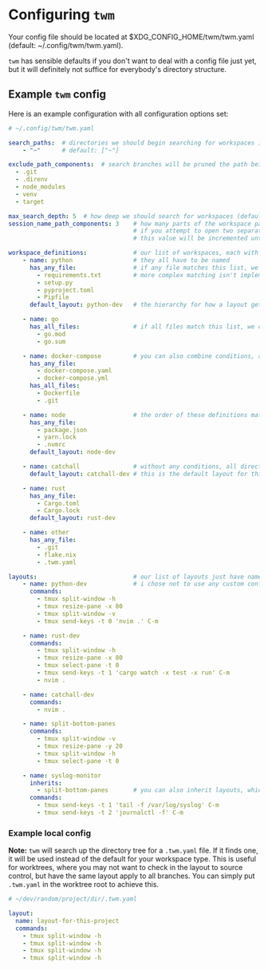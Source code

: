 # Configuring `twm`

Your config file should be located at $XDG_CONFIG_HOME/twm/twm.yaml (default: ~/.config/twm/twm.yaml).

`twm` has sensible defaults if you don't want to deal with a config file just yet, but it will definitely not suffice for everybody's directory structure.


## Example `twm` config

Here is an example configuration with all configuration options set:
```yaml
# ~/.config/twm/twm.yaml

search_paths:  # directories we should begin searching for workspaces in. i just use home. shell expansion is supported
    - "~"      # default: ["~"]

exclude_path_components:  # search branches will be pruned the path being explored contains any of these components
  - .git
  - .direnv
  - node_modules
  - venv
  - target

max_search_depth: 5  # how deep we should search for workspaces (default: 3)
session_name_path_components: 3    # how many parts of the workspace path to use in generating the session name by default
                                   # if you attempt to open two separate workspaces that would generate the same session name,
                                   # this value will be incremented until a unique session name is found

workspace_definitions:             # our list of workspaces, each with different properties
    - name: python                 # they all have to be named
      has_any_file:                # if any file matches this list, we consider it a match, since its "has_any_file"
        - requirements.txt         # more complex matching isn't implemented currently
        - setup.py
        - pyproject.toml
        - Pipfile
      default_layout: python-dev   # the hierarchy for how a layout gets chosen is user opts to select manually > local layout > default for workspace type

    - name: go
      has_all_files:               # if all files match this list, we consider it a match, since its "has_all_files"
        - go.mod
        - go.sum

    - name: docker-compose         # you can also combine conditions, as in this example, a docker-compose workspace is matched only if we have *any* of the docker-compose files and both `.git` folder and a `Dockerfile`
      has_any_file:
        - docker-compose.yaml
        - docker-compose.yml
      has_all_files:
        - Dockerfile
        - .git

    - name: node                   # the order of these definitions matters - if a directory matches multiple, the first one wins
      has_any_file:
        - package.json
        - yarn.lock
        - .nvmrc
      default_layout: node-dev

    - name: catchall               # without any conditions, all directories will match this wworkspace
      default_layout: catchall-dev # this is the default layout for this workspace type

    - name: rust
      has_any_file:
        - Cargo.toml
        - Cargo.lock
      default_layout: rust-dev

    - name: other
      has_any_file:
        - .git
        - flake.nix
        - .twm.yaml

layouts:                           # our list of layouts just have names and a list of commands. the command get sent directly with tmux send-keys
    - name: python-dev             # i chose not to use any custom configuration becuase that would be a lot of work to basically maintain a subset of possible functionality
      commands:
        - tmux split-window -h
        - tmux resize-pane -x 80
        - tmux split-window -v
        - tmux send-keys -t 0 'nvim .' C-m

    - name: rust-dev
      commands:
        - tmux split-window -h
        - tmux resize-pane -x 80
        - tmux select-pane -t 0
        - tmux send-keys -t 1 'cargo watch -x test -x run' C-m
        - nvim .

    - name: catchall-dev
      commands:
        - nvim .

    - name: split-bottom-panes
      commands:
        - tmux split-window -v
        - tmux resize-pane -y 20
        - tmux split-window -h
        - tmux select-pane -t 0

    - name: syslog-monitor
      inherits:
        - split-bottom-panes       # you can also inherit layouts, which will just run the commands from the inherited layout before running your specified commands. these can be nested arbitrarily. this is useful when you have many layouts that should look similar but, for example, have different commands they should run
      commands:
        - tmux send-keys -t 1 'tail -f /var/log/syslog' C-m
        - tmux send-keys -t 2 'journalctl -f' C-m
```

### Example local config

**Note:** `twm` will search up the directory tree for a `.twm.yaml` file. If it finds one, it will be used instead of the default for your workspace type. This is useful for worktrees, where you may not want to check in the layout to source control, but have the same layout apply to all branches. You can simply put `.twm.yaml` in the worktree root to achieve this.

```yaml
# ~/dev/random/project/dir/.twm.yaml

layout:
  name: layout-for-this-project
  commands:
    - tmux split-window -h
    - tmux split-window -h
    - tmux split-window -h
    - tmux split-window -h
```
